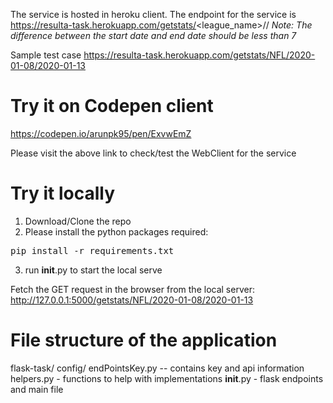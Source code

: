 The service is hosted in heroku client. The endpoint for the service is 
https://resulta-task.herokuapp.com/getstats/<league_name>/<yyyy-mm-dd>/<yyyy-mm-dd>
<i>Note: The difference between the start date and end date should be less than 7</i>

Sample test case https://resulta-task.herokuapp.com/getstats/NFL/2020-01-08/2020-01-13

# Try it on Codepen client

https://codepen.io/arunpk95/pen/ExvwEmZ

Please visit the above link to check/test the WebClient for the service


# Try it locally
1. Download/Clone the repo
2. Please install the python packages required: 
<pre>pip install -r requirements.txt</pre>
3. run __init__.py to start the local serve

Fetch the GET request in the browser from the local server: http://127.0.0.1:5000/getstats/NFL/2020-01-08/2020-01-13

# File structure of the application
  flask-task/
    config/
        endPointsKey.py -- contains key and api information
    helpers.py - functions to help with implementations
    __init__.py - flask endpoints and main file

  

